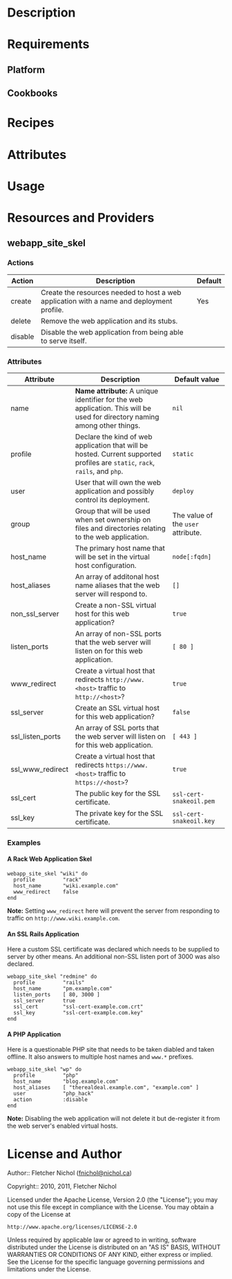 # Description

# Requirements

## Platform

## Cookbooks

# Recipes

# Attributes

# Usage

# Resources and Providers

## webapp_site_skel

### Actions

Action    |Description                   |Default
----------|------------------------------|-------
create    |Create the resources needed to host a web application with a name and deployment profile.|Yes
delete    |Remove the web application and its stubs.|
disable   |Disable the web application from being able to serve itself.|

### Attributes

Attribute         |Description |Default value
------------------|------------|-------------
name              |**Name attribute:**  A unique identifier for the web application. This will be used for directory naming among other things. |`nil`
profile           |Declare the kind of web application that will be hosted. Current supported profiles are `static`, `rack`, `rails`, and `php`. |`static`
user              |User that will own the web application and possibly control its deployment. |`deploy`
group             |Group that will be used when set ownership on files and directories relating to the web application. |The value of the `user` attribute.
host_name         |The primary host name that will be set in the virtual host configuration. |`node[:fqdn]`
host_aliases      |An array of additonal host name aliases that the web server will respond to. |`[]`
non_ssl_server    |Create a non-SSL virtual host for this web application? |`true`
listen_ports      |An array of non-SSL ports that the web server will listen on for this web application. |`[ 80 ]`
www_redirect      |Create a virtual host that redirects `http://www.<host>` traffic to `http://<host>`? |`true`
ssl_server        |Create an SSL virtual host for this web application? |`false`
ssl_listen_ports  |An array of SSL ports that the web server will listen on for this web application. |`[ 443 ]`
ssl_www_redirect  |Create a virtual host that redirects `https://www.<host>` traffic to `https://<host>`? |`true`
ssl_cert          |The public key for the SSL certificate. |`ssl-cert-snakeoil.pem`
ssl_key           |The private key for the SSL certificate. |`ssl-cert-snakeoil.key`

### Examples

#### A Rack Web Application Skel

    webapp_site_skel "wiki" do
      profile         "rack"
      host_name       "wiki.example.com"
      www_redirect    false
    end

**Note:** Setting `www_redirect` here will prevent the server from responding
to traffic on `http://www.wiki.example.com`.

#### An SSL Rails Application

Here a custom SSL certificate was declared which needs to be supplied to
server by other means. An additional non-SSL listen port of 3000 was also declared.

    webapp_site_skel "redmine" do
      profile         "rails"
      host_name       "pm.example.com"
      listen_ports    [ 80, 3000 ]
      ssl_server      true
      ssl_cert        "ssl-cert-example.com.crt"
      ssl_key         "ssl-cert-example.com.key"
    end

#### A PHP Application

Here is a questionable PHP site that needs to be taken diabled and taken
offline. It also answers to multiple host names and `www.*` prefixes.

    webapp_site_skel "wp" do
      profile         "php"
      host_name       "blog.example.com"
      host_aliases    [ "therealdeal.example.com", "example.com" ]
      user            "php_hack"
      action          :disable
    end

**Note:** Disabling the web application will not delete it but de-register it
from the web server's enabled virtual hosts.

# License and Author

Author:: Fletcher Nichol (<fnichol@nichol.ca>)

Copyright:: 2010, 2011, Fletcher Nichol

Licensed under the Apache License, Version 2.0 (the "License");
you may not use this file except in compliance with the License.
You may obtain a copy of the License at

    http://www.apache.org/licenses/LICENSE-2.0

Unless required by applicable law or agreed to in writing, software
distributed under the License is distributed on an "AS IS" BASIS,
WITHOUT WARRANTIES OR CONDITIONS OF ANY KIND, either express or implied.
See the License for the specific language governing permissions and
limitations under the License.
